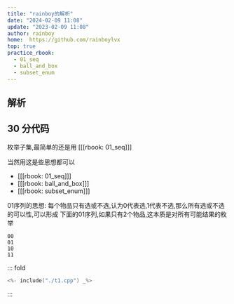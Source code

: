 ```yaml
---
title: "rainboy的解析"
date: "2024-02-09 11:08"
update: "2023-02-09 11:08"
author: rainboy
home:  https://github.com/rainboylvx
top: true
practice_rbook:
  - 01_seq
  - ball_and_box
  - subset_enum
---
```


## 解析


## 30 分代码


枚举子集,最简单的还是用 [[[rbook: 01_seq]]]


当然用这是些思想都可以

- [[[rbook: 01_seq]]]
- [[[rbook: ball_and_box]]]
- [[[rbook: subset_enum]]]


01序列的思想: 每个物品只有选或不选,认为0代表选,1代表不选,那么所有选或不选的可以性,可以形成
下面的01序列,如果只有2个物品,这本质是对所有可能结果的枚举

```
00
01
10
11
```

::: fold
```cpp
<%- include("./t1.cpp") _%>
```
:::

